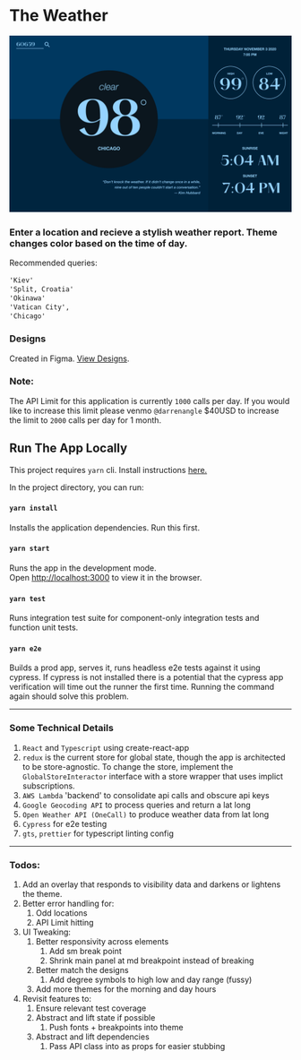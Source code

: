 # The Weather

![The Weather App Screenshot](./public/screenshot.png)

### Enter a location and recieve a stylish weather report. Theme changes color based on the time of day.  

Recommended queries:
```
'Kiev'
'Split, Croatia'
'Okinawa'
'Vatican City',
'Chicago'
```
### Designs
Created in Figma. [View Designs](https://www.figma.com/file/uSSTiOfwCXVBvqZ8xfMt59/Untitled?node-id=0%3A1).

### Note:
The API Limit for this application is currently `1000` calls per day. If you would like to increase this limit please venmo `@darrenangle` $40USD to increase the limit to `2000` calls per day for 1 month.

## Run The App Locally

This project requires `yarn` cli. Install instructions [here.](https://classic.yarnpkg.com/en/docs/install#mac-stable)

In the project directory, you can run:
#### `yarn install`

Installs the application dependencies. Run this first.

#### `yarn start`

Runs the app in the development mode.\
Open [http://localhost:3000](http://localhost:3000) to view it in the browser.


#### `yarn test`

Runs integration test suite for component-only integration tests and function unit tests.

#### `yarn e2e`

Builds a prod app, serves it, runs headless e2e tests against it using cypress. If cypress is not installed there is a potential that the cypress app verification will time out the runner the first time. Running the command again should solve this problem.

--- 
### Some Technical Details

1. `React` and `Typescript` using create-react-app
2. `redux` is the current store for global state, though the app is architected to be store-agnostic. To change the store, implement the `GlobalStoreInteractor` interface with a store wrapper that uses implict subscriptions.
3. `AWS Lambda` 'backend' to consolidate api calls and obscure api keys
4. `Google Geocoding API` to process queries and return a lat long
5. `Open Weather API (OneCall)` to produce weather data from lat long
6. `Cypress` for e2e testing
7. `gts`, `prettier` for typescript linting config
---

### Todos:

1. Add an overlay that responds to visibility data and darkens or lightens the theme.
2. Better error handling for:
   1. Odd locations
   2. API Limit hitting
3. UI Tweaking:
   1. Better responsivity across elements
      1. Add sm break point
      2. Shrink main panel at md breakpoint instead of breaking
   2. Better match the designs
      1. Add degree symbols to high low and day range (fussy)
   3. Add more themes for the morning and day hours
4. Revisit features to:
   1. Ensure relevant test coverage
   2. Abstract and lift state if possible
      1. Push fonts + breakpoints into theme
   3. Abstract and lift dependencies
      1. Pass API class into <App/> as props for easier stubbing


